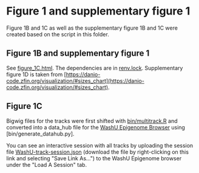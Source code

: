 # Figure 1 and supplementary figure 1

Figure 1B and 1C as well as the supplementary figure 1B and 1C were created based on the script in this folder.

## Figure 1B and supplementary figure 1
See [figure_1C.html](./figure_1C.html). The dependencies are in [renv.lock](./renv.lock).
Supplementary figure 1D is taken from [https://danio-code.zfin.org/visualization/#sizes_chart](https://danio-code.zfin.org/visualization/#sizes_chart).
## Figure 1C
Bigwig files for the tracks were first shifted with [bin/multitrack.R](bin/multitrack.R) and converted into a data_hub file for the [WashU Epigenome Browser](http://epigenomegateway.wustl.edu/browser/) using [bin/generate_datahub.py]. 

You can see an interactive session with all tracks by uploading the session file [WashU-track-session.json](https://raw.githubusercontent.com/DANIO-CODE/DANIO-CODE_Data_analysis/master/Figures/Figure1/WashU-track-session.json) (download the file by right-clicking on this link and selecting "Save Link As...") to the WashU Epigenome browser under the "Load A Session" tab.


